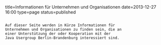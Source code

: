 title=Informationen für Unternehmen und Organisationen
date=2013-12-27 16:00
type=page
status=published
~~~~~~

Auf dieser Seite werden in Kürze Informationen für
Unternehmen und Organisationen zu finden sein, die an
einer Unterstützung der oder Kooperation mit der 
Java Usergroup Berlin-Brandenburg interessiert sind.
